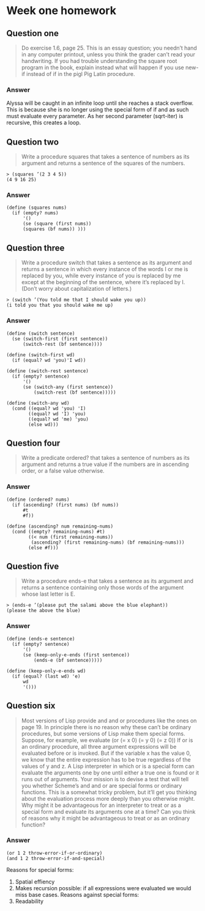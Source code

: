 # Week one homework
## Question one
> Do exercise 1.6, page 25. This is an essay question; you needn’t hand in any computer printout, unless you think the grader can’t read your handwriting. If you had trouble understanding the square root program in the book, explain instead what will happen if you use new-if instead of if in the pigl Pig Latin procedure.
### Answer
Alyssa will be caught in an infinite loop until she reaches a stack overflow. This is because she is no longer using the special form of if and as such must evaluate every parameter. As her second parameter (sqrt-iter) is recursive, this creates a loop.
## Question two
> Write a procedure squares that takes a sentence of numbers as its argument and returns a sentence of the squares of the numbers.

```
> (squares ’(2 3 4 5))
(4 9 16 25)
```
### Answer
```
(define (squares nums)
  (if (empty? nums)
      '()
      (se (square (first nums))
	  (squares (bf nums)) )))
```
## Question three
> Write a procedure switch that takes a sentence as its argument and returns a sentence
in which every instance of the words I or me is replaced by you, while every instance of
you is replaced by me except at the beginning of the sentence, where it’s replaced by I.
(Don’t worry about capitalization of letters.)
```
> (switch ’(You told me that I should wake you up))
(i told you that you should wake me up)
```
### Answer
```
(define (switch sentence)
  (se (switch-first (first sentence))
      (switch-rest (bf sentence))))

(define (switch-first wd)
  (if (equal? wd 'you)'I wd))

(define (switch-rest sentence)
  (if (empty? sentence)
      '()
      (se (switch-any (first sentence))
          (switch-rest (bf sentence)))))

(define (switch-any wd)
  (cond ((equal? wd 'you) 'I)
        ((equal? wd 'I) 'you)
        ((equal? wd 'me) 'you)
        (else wd)))
```
## Question four
> Write a predicate ordered? that takes a sentence of numbers as its argument and returns a true value if the numbers are in ascending order, or a false value otherwise.
### Answer
```
(define (ordered? nums)
  (if (ascending? (first nums) (bf nums))
      #t
      #f))

(define (ascending? num remaining-nums)
  (cond ((empty? remaining-nums) #t)
        ((< num (first remaining-nums))
         (ascending? (first remaining-nums) (bf remaining-nums)))
        (else #f)))
```
## Question five
> Write a procedure ends-e that takes a sentence as its argument and returns a sentence containing only those words of the argument whose last letter is E.
```
> (ends-e ’(please put the salami above the blue elephant))
(please the above the blue)
```
### Answer
```
(define (ends-e sentence)
  (if (empty? sentence)
      '()
      (se (keep-only-e-ends (first sentence))
          (ends-e (bf sentence)))))

(define (keep-only-e-ends wd)
  (if (equal? (last wd) 'e)
      wd
      '()))
```
## Question six
> Most versions of Lisp provide and and or procedures like the ones on page 19. In principle there is no reason why these can’t be ordinary procedures, but some versions of Lisp make them special forms. Suppose, for example, we evaluate
(or (= x 0) (= y 0) (= z 0))
If or is an ordinary procedure, all three argument expressions will be evaluated before or is invoked. But if the variable x has the value 0, we know that the entire expression has to be true regardless of the values of y and z. A Lisp interpreter in which or is a special form can evaluate the arguments one by one until either a true one is found or it runs out of arguments.
Your mission is to devise a test that will tell you whether Scheme’s and and or are special forms or ordinary functions. This is a somewhat tricky problem, but it’ll get you thinking about the evaluation process more deeply than you otherwise might.
Why might it be advantageous for an interpreter to treat or as a special form and evaluate its arguments one at a time? Can you think of reasons why it might be advantageous to treat or as an ordinary function?
### Answer
```
(or 1 2 throw-error-if-or-ordinary)
(and 1 2 throw-error-if-and-special)
```
Reasons for special forms:
1. Spatial effiency
2. Makes recursion possible: if all expressions were evaluated we would miss base cases.
Reasons against special forms:
1. Readability
